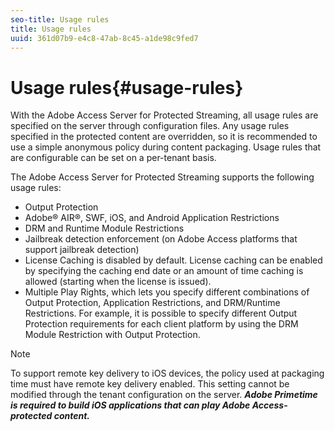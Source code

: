 ```yaml
---
seo-title: Usage rules
title: Usage rules
uuid: 361d07b9-e4c8-47ab-8c45-a1de98c9fed7
---
```


# Usage rules{#usage-rules}

With the Adobe Access Server for Protected Streaming, all usage rules are specified on the server through configuration files. Any usage rules specified in the protected content are overridden, so it is recommended to use a simple anonymous policy during content packaging. Usage rules that are configurable can be set on a per-tenant basis.

The Adobe Access Server for Protected Streaming supports the following usage rules:

* Output Protection 
* Adobe® AIR®, SWF, iOS, and Android Application Restrictions 
* DRM and Runtime Module Restrictions 
* Jailbreak detection enforcement (on Adobe Access platforms that support jailbreak detection) 
* License Caching is disabled by default. License caching can be enabled by specifying the caching end date or an amount of time caching is allowed (starting when the license is issued). 
* Multiple Play Rights, which lets you specify different combinations of Output Protection, Application Restrictions, and DRM/Runtime Restrictions. For example, it is possible to specify different Output Protection requirements for each client platform by using the DRM Module Restriction with Output Protection.

>[!NOTE]
>
>To support remote key delivery to iOS devices, the policy used at packaging time must have remote key delivery enabled. This setting cannot be modified through the tenant configuration on the server. ***Adobe Primetime is required to build iOS applications that can play Adobe Access-protected content.***

